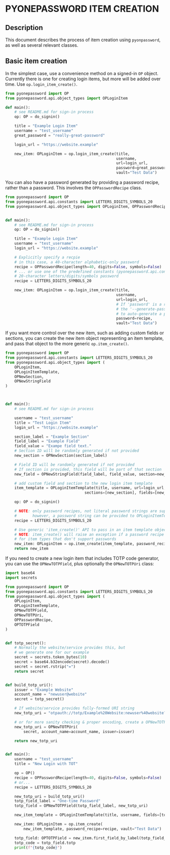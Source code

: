 # PYONEPASSWORD ITEM CREATION

## Description

This document describes the process of item creation using `pyonpassword`, as well as several relevant classes.

## Basic item creation

In the simplest case, use a convenience method on a signed-in `OP` object. Currently there is one for creating login items, but more will be added over time. Use `op.login_item_create()`.

```python
from pyonepassword import OP
from pyonepassword.api.object_types import OPLoginItem

def main():
    # see README.md for sign-in process
    op: OP = do_signin()

    title = "Example Login Item"
    username = "test_username"
    great_password = "really-great-password"

    login_url = "https://website.example"

    new_item: OPLoginItem = op.login_item_create(title,
                                                 username,
                                                 url=login_url,
                                                 password=great_password,
                                                 vault="Test Data")
```

You can also have a password generated by providing a password recipe, rather than a password. This involves the `OPPasswordRecipe` class.

```python
from pyonepassword import OP
from pyonepassword.api.constants import LETTERS_DIGITS_SYMBOLS_20
from pyonepassword.api.object_types import OPLoginItem, OPPasswordRecipe


def main():
    # see README.md for sign-in process
    op: OP = do_signin()

    title = "Example Login Item"
    username = "test_username"
    login_url = "https://website.example"

    # Explicitly specify a recpie
    # in this case, a 40-character alphabetic-only password
    recipe = OPPasswordRecipe(length=40, digits=False, symbols=False)
    # ... or use one of the predefined constants (pyonepassword.api.constants)
    # 20-character letters/digits/symbols password
    recipe = LETTERS_DIGITS_SYMBOLS_20

    new_item: OPLoginItem = op.login_item_create(title,
                                                 username,
                                                 url=login_url,
                                                 # If 'password' is a recipe rather than a string
                                                 # the '--generate-password=<recipe>' CLI option will be used
                                                 # to auto-generate a password for this login item
                                                 password=recipe,
                                                 vault="Test Data")

```

If you want more control over the new item, such as adding custom fields or sections, you can create the new item object representing an item template, and pass that object to the more generic `op.item_create()`.

```python
from pyonepassword import OP
from pyonepassword.api.constants import LETTERS_DIGITS_SYMBOLS_20
from pyonepassword.api.object_types import (
    OPLoginItem,
    OPLoginItemTemplate,
    OPNewSection,
    OPNewStringField
)



def main():
    # see README.md for sign-in process

    username = "test_username"
    title = "Test Login Item"
    login_url = "https://website.example"

    section_label = "Example Section"
    field_label = "Example Field"
    field_value = "Exampe field text."
    # Section ID will be randomly generated if not provided
    new_section = OPNewSection(section_label)

    # Field ID will be randomly generated if not provided
    # If section is provided, this field will be part of that section
    new_field = OPNewStringField(field_label, field_value, section=new_section)

    # add custom field and section to the new login item template
    item_template = OPLoginItemTemplate(title, username, url=login_url,
                                   sections=[new_section], fields=[new_field])

    op: OP = do_signin()

    # NOTE: only password recipes, not literal password strings are supported via item_create()
    #       however, a password string can be provided to OPLoginItemTemplate()
    recipe = LETTERS_DIGITS_SYMBOLS_20

    # Use generic 'item_create()' API to pass in an item template object
    # NOTE: item_create() will raise an exception if a password recipe is provided
    # for item types that don't support passwords
    new_item: OPLoginItem = op.item_create(item_template, password_recipe=recipe)
    return new_item
```

If you need to create a new login item that includes TOTP code generator, you can use the `OPNewTOTPField`, plus optionally the `OPNewTOTPUri` class:


```python
import base64
import secrets

from pyonepassword import OP
from pyonepassword.api.constants import LETTERS_DIGITS_SYMBOLS_20
from pyonepassword.api.object_types import (
    OPLoginItem,
    OPLoginItemTemplate,
    OPNewTOTPField,
    OPNewTOTPUri,
    OPPasswordRecipe,
    OPTOTPField
)


def totp_secret():
    # Normally the website/service provides this, but
    # we generate one for our example
    secret = secrets.token_bytes(10)
    secret = base64.b32encode(secret).decode()
    secret = secret.rstrip("=")
    return secret


def build_totp_uri():
    issuer = "Example Website"
    account_name = "newuser@website"
    secret = totp_secret()

    # If website/service provides fully-formed URI string
    new_totp_uri = "otpauth://totp/Example%20Website:newuser%40website?secret=EPW4UE4E7IKC2QMB&issuer=Example%20Website"

    # or for more sanity checking & proper encoding, create a OPNewTOTPUri object
    new_totp_uri = OPNewTOTPUri(
        secret, account_name=account_name, issuer=issuer)

    return new_totp_uri


def main():
    username = "test_username"
    title = "New Login with TOT"

    op = OP()
    recipe = OPPasswordRecipe(length=40, digits=False, symbols=False)
    # or...
    recipe = LETTERS_DIGITS_SYMBOLS_20

    new_totp_uri = build_totp_uri()
    totp_field_label = "One-time Password"
    totp_field = OPNewTOTPField(totp_field_label, new_totp_uri)

    new_item_template = OPLoginItemTemplate(title, username, fields=[totp_field])

    new_item: OPLoginItem = op.item_create(
        new_item_template, password_recipe=recipe, vault="Test Data")

    totp_field: OPTOTPField = new_item.first_field_by_label(totp_field_label)
    totp_code = totp_field.totp
    print(f"{totp_code}")
```
